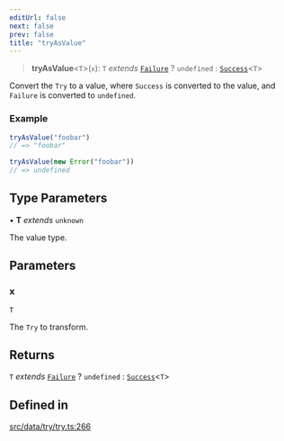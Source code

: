 ```yaml
---
editUrl: false
next: false
prev: false
title: "tryAsValue"
---
```


> **tryAsValue**\<`T`\>(`x`): `T` *extends* [`Failure`](/api/type-aliases/failure/) ? `undefined` : [`Success`](/api/type-aliases/success/)\<`T`\>

Convert the `Try` to a value, where `Success` is converted to the value, and
`Failure` is converted to `undefined`.

### Example
```ts
tryAsValue("foobar")
// => "foobar"

tryAsValue(new Error("foobar"))
// => undefined
```

## Type Parameters

• **T** *extends* `unknown`

The value type.

## Parameters

### x

`T`

The `Try` to transform.

## Returns

`T` *extends* [`Failure`](/api/type-aliases/failure/) ? `undefined` : [`Success`](/api/type-aliases/success/)\<`T`\>

## Defined in

[src/data/try/try.ts:266](https://github.com/skyleague/axioms/blob/75fb1c5c977f1940e84e5cdcef2be336d1fd81da/src/data/try/try.ts#L266)
